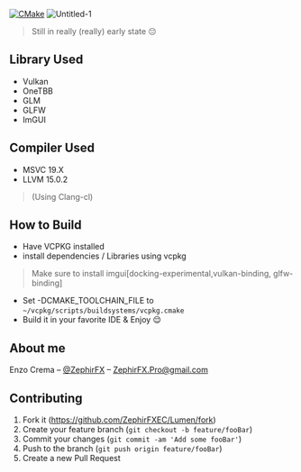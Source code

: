[![CMake](https://github.com/ZephirFXEC/Lumen/actions/workflows/cmake.yml/badge.svg)](https://github.com/ZephirFXEC/Lumen/actions/workflows/cmake.yml)
![Untitled-1](https://user-images.githubusercontent.com/66848869/202930412-3f399dad-4305-4be7-a370-21385a8eb718.png)
> Still in really (really) early state 😔


## Library Used
- Vulkan
- OneTBB
- GLM 
- GLFW
- ImGUI

## Compiler Used
- MSVC 19.X
- LLVM 15.0.2 
>(Using Clang-cl)

## How to Build 
 - Have VCPKG installed
 - install dependencies / Libraries using vcpkg 
 > Make sure to install imgui[docking-experimental,vulkan-binding, glfw-binding]
 - Set -DCMAKE_TOOLCHAIN_FILE to ``~/vcpkg/scripts/buildsystems/vcpkg.cmake``
 - Build it in your favorite IDE & Enjoy 😌

 

## About me

Enzo Crema – [@ZephirFX](https://twitter.com/zephirfxx) – ZephirFX.Pro@gmail.com


## Contributing

1. Fork it (<https://github.com/ZephirFXEC/Lumen/fork>)
2. Create your feature branch (`git checkout -b feature/fooBar`)
3. Commit your changes (`git commit -am 'Add some fooBar'`)
4. Push to the branch (`git push origin feature/fooBar`)
5. Create a new Pull Request
